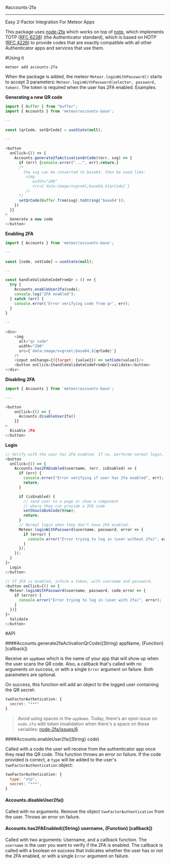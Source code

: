 #accounts-2fa

---

Easy 2-Factor Integration For Meteor Apps

This package uses [node-2fa](https://www.npmjs.com/package/node-2fa) which works on top of [notp](https://github.com/guyht/notp), which implements TOTP ([RFC 6238](https://www.ietf.org/rfc/rfc6238.txt)) (the Authenticator standard), which is based on HOTP ([RFC 4226](https://www.ietf.org/rfc/rfc4226.txt)) to provide codes that are exactly compatible with all other Authenticator apps and services that use them.


#Using it

```shell
meteor add accounts-2fa
```

When the package is added, the meteor `Meteor.loginWithPassword()` starts to accept 3 parameters: `Meteor.loginWithPassword(selector, password, token)`. The token is required when the user has 2FA enabled. Examples: 

**Generating a new QR code**
```js
import { Buffer } from "buffer";
import { Accounts } from 'meteor/accounts-base';

--
  
const [qrCode, setQrCode] = useState(null);

--
  
<button
  onClick={() => {
    Accounts.generate2faActivationQrCode((err, svg) => {
      if (err) {console.error("...", err);return;}
      /*
        the svg can be converted to base64, then be used like: 
         <img 
            width="200"
            src={`data:image/svg+xml;base64,${qrCode}`}
         />
      */
      setQrCode(Buffer.from(svg).toString('base64'));
    })
  }}
>
  Generate a new code
</button>
```

**Enabling 2FA**
```js
import { Accounts } from 'meteor/accounts-base';

--
  
const [code, setCode] = useState(null);

--

const handleValidateCodeFromQr = () => {
  try {
    Accounts.enableUser2fa(code);
    console.log("2FA enabled");
  } catch (err) {
    console.error('Error verifying code from qr', err);
  }
}
  
--
  
<div>
    <img
      alt="qr code"
      width="200"
      src={`data:image/svg+xml;base64,${qrCode}`}
    />
    <input onChange={({target: {value}}) => setCode(value)}/>
    <button onClick={handleValidateCodeFromQr}>validate</button>
</div>
```

**Disabling 2FA**
```js
import { Accounts } from 'meteor/accounts-base';

---

<button
    onClick={() => {
      Accounts.disableUser2fa()
    }}
>
  Disable 2FA
</button>
```

**Login**

```js
// Verify with the user has 2FA enabled. If no, performe normal login.
<button 
  onClick={() => {
    Accounts.has2FAEnabled(username, (err, isEnabled) => {
      if (err) {
        console.error("Error verifying if user has 2fa enabled", err);
        return;
      }

      if (isEnabled) {
        // send user to a page or show a component 
        // where they can provide a 2FA code
        setShouldAskCode(true);
        return;
      }
      // Normal login when they don't have 2FA enabled.
      Meteor.loginWithPassword(username, password, error => {
        if (error) {
          console.error("Error trying to log in (user without 2fa)", error);
        }
      });
    });
  }
}>
  Login
</button>

// If 2FA is enabled, inform a token, with username and password.
<button onClick={() => {
  Meteor.loginWithPassword(username, password, code,error => {
    if (error) {
      console.error("Error trying to log in (user with 2fa)", error);
    }
  })}
}>
  Validate
</button>
```

#API

####Accounts.generate2faActivationQrCode({String} appName, {Function} [callback])

Receive an `appName` which is the name of your app that will show up when the user scans the QR code. Also, a callback that's called with no arguments on success, or with a single `Error` argument
on failure. Both parameters are optional.

On success, this function will add an object to the logged user containing the QR secret:

```js
twoFactorAuthetication: {
  secret: "***"
}
```

> Avoid using spaces in the `appName`. Today, there's an open issue on `node-2fa` with token invalidation when there's a space on these variables: [node-2fa/issues/6](https://github.com/jeremyscalpello/node-2fa/issues/6). 

####Accounts.enableUser2fa({String} code)

Called with a code the user will receive from the authenticator app once they read the QR code. This function throws an error on failure. If the code provided is correct, a `type` will be added to the user's `twoFactorAuthentication` object:

```js
twoFactorAuthetication: {
  type: "otp",
  secret: "***",
}
```

#### Accounts.disableUser2fa()

Called with no arguments. Remove the object `twoFactorAuthentication` from the user. Throws an error on failure.


#### Accounts.has2FAEnabled({String} username, {Function} [callback])

Called with two arguments: Username, and a callback function. The `username` is the user you want to verify if the 2FA is enabled. The callback is called with a boolean on success that indicates whether the user has or not the 2FA enabled, or with a single `Error` argument on failure.
